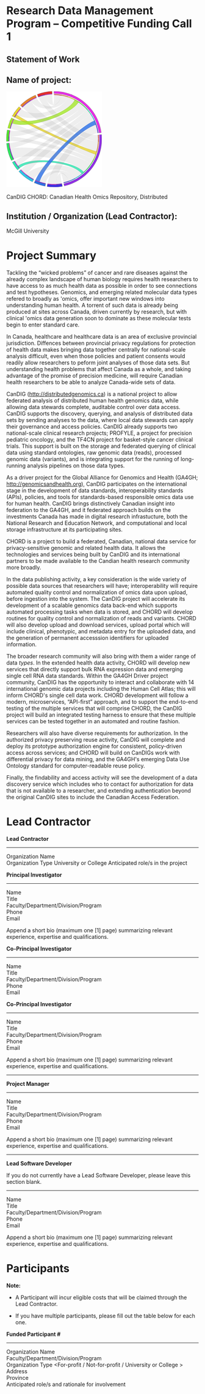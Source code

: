 # Research Data Management Program – Competitive Funding Call 1
## Statement of Work

## Name of project:

![CHORD logo](../figures/chord-vsm.png "CHORD logo")

CanDIG CHORD: Canadian Health Omics Repository, Distributed

## Institution / Organization (Lead Contractor):

McGill University

Project Summary
===============

Tackling the &ldquo;wicked problems&rdquo; of cancer and rare
diseases against the already complex landscape of human biology
requires health researchers to have access to as much health data
as possible in order to see connections and test hypotheses.
Genomics, and emerging related molecular data types refered to
broadly as 'omics, offer important new windows into understanding
human health.  A torrent of such data is already being produced at
sites across Canada, driven currently by research, but with clinical
'omics data generation soon to dominate as these molecular tests
begin to enter standard care.

In Canada, healthcare and healthcare data is an area of exclusive
provincial jurisdiction.  Diffences between provincial privacy
regulations for protection of health data makes bringing data
together centrally for national-scale analysis difficult, even when
those policies and patient consents would readily allow researchers
to peform joint analyses of those data sets.  But understanding
health problems that affect Canada as a whole, and taking advantage
of the promise of precision medicine, will require Canadian health
researchers to be able to analyze Canada-wide sets of data.

CanDIG (http://distributedgenomics.ca) is a national project to
allow federated analysis of distributed human health genomics data,
while allowing data stewards complete, auditable control over
data access.  CanDIG supports the discovery, querying, and analysis
of distributed data sets by sending analyses to the data, where
local data stewards can apply their governance and access policies.
CanDIG already supports two national-scale clinical research projects;
PROFYLE, a project for precision pediatric oncology, and the TF4CN
project for basket-style cancer clinical trials. This support is built on 
the storage and federated querying of clinical data using standard
ontologies, raw genomic data (reads), processed genomic data
(variants), and is integrating support for the running of long-running
analysis pipelines on those data types.

As a driver project for the Global Alliance for Genomics and Health
(GA4GH; http://genomicsandhealth.org), CanDIG participates on the
international stage in the development of data standards,
interoperability standards (APIs), policies, and tools for
standards-based responsible omics data use for human health.  CanDIG
brings distinctively Canadian insight into federation to the GA4GH,
and it federated approach builds on the investments Canada has made
in digital research infrastucture, both the National Research and
Education Network, and computational and local storage infrastructure
at its participating sites.

CHORD is a project to build a federated, Canadian, national data
service for privacy-sensitive genomic and related health data.
It allows the technologies and services being built by CanDIG
and its international partners to be made available to the Candian
health research community more broadly. 

In the data publishing activity, a key consideration is the wide
variety of possible data sources that researchers will have;
interoperability will require automated quality control and
normalization of omics data upon upload, before ingestion into the
system.  The CanDIG project will accelerate its development of a
scalable genomics data back-end which supports automated processing
tasks when data is stored, and CHORD will develop routines 
for quality control and normalization of reads and variants.  CHORD
will also develop upload and download services,
upload portal which will include clinical, phenotypic, and metadata
entry for the uploaded data, and the generation of permanent
accesssion identifiers for uploaded information.

The broader research community will also bring with them a wider
range of data _types_.  In the extended health data activity, CHORD
will develop new services that directly support bulk RNA expression
data and emerging single cell RNA data standards. Within the GA4GH
Driver project community, CanDIG has the opportunity to interact
and collaborate with 14 international genomic data projects including
the Human Cell Atlas; this will inform CHORD's single cell data work. 
CHORD development will follow a modern, microservices,
&ldquo;API-first&rdquo; approach, and to support the end-to-end
testing of the multiple services that will comprise CHORD, the
CanDIG project will build an integrated testing harness to ensure
that these multiple services can be tested together in an automated
and routine fashion.

Researchers will also have diverse requirements for authorization.
In the authorized privacy preserving reuse activity, CanDIG will
complete and deploy its prototype authorization engine for
consistent, policy-driven access across services; and CHORD will build
on CanDIGs work with differential privacy for data mining, and the
GA4GH's emerging Data Use Ontology standard for computer-readable
reuse policy.

Finally, the findability and access activity will see the development
of a data discovery service which includes who to contact for
authorization for data that is not available to a researcher, and
extending authentication beyond the original CanDIG sites to include
the Canadian Access Federation.


Lead Contractor
===============

  **Lead Contractor**
  ----------------------------------- --------------------------------------------------------------
  Organization Name                   
  Organization Type                   University or College
  Anticipated role/s in the project   

  **Principal Investigator**
  ------------------------------------- --
  Name                                  
  Title                                 
  Faculty/Department/Division/Program   
  Phone                                 
  Email                                 

Append a short bio (maximum one \[1\] page) summarizing relevant
experience, expertise and qualifications.

  **Co-Principal Investigator**
  ---------------------------------------------------- --
  Name                                                 
  Title                                                
  Faculty/Department/Division/Program                  
  Phone                                                
  Email                                                

  **Co-Principal Investigator**
  ---------------------------------------------------- --
  Name                                                 
  Title                                                
  Faculty/Department/Division/Program                  
  Phone                                                
  Email                                                

Append a short bio (maximum one \[1\] page) summarizing relevant
experience, expertise and qualifications.

  ------------------------------------------------------------------------------------
  **Project Manager**


  --------------------------------------------------------------------------------- --
  Name                                                                              
  Title                                                                             
  Faculty/Department/Division/Program                                               
  Phone                                                                             
  Email                                                                             


Append a short bio (maximum one \[1\] page) summarizing relevant
experience, expertise and qualifications.

  ---------------------------------------------------------------------------------------------
  **Lead Software Developer**
  
  If you do not currently have a Lead Software Developer, please leave this section blank.
  ------------------------------------------------------------------------------------------ --
  Name                                                                                       
  Title                                                                                      
  Faculty/Department/Division/Program                                                        
  Phone                                                                                      
  Email                                                                                      

Append a short bio (maximum one \[1\] page) summarizing relevant
experience, expertise and qualifications.

Participants 
=============

**Note:**

-   A Participant will incur eligible costs that will be claimed through
    the Lead Contractor.

-   If you have multiple participants, please fill out the table below
    for each one.

  **Funded Participant \#**
  -------------------------------------------------- --------------------------------------------------------------
  Organization Name                                  
  Faculty/Department/Division/Program                
  Organization Type                                  &lt;For-profit / Not-for-profit / University or College &gt;
  Address                                            
  Province                                           
  Anticipated role/s and rationale for involvement   
